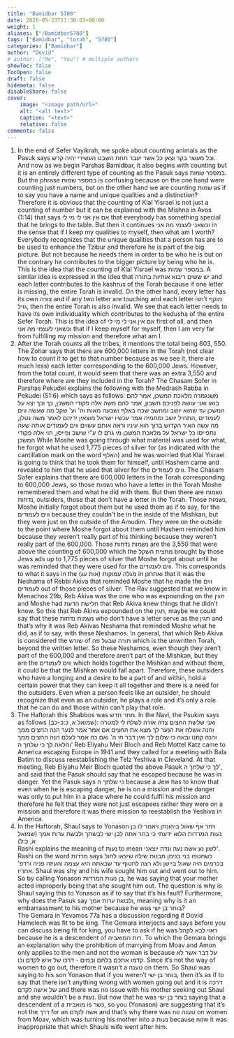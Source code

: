```yaml
---
title: "Bamidbar 5780"
date: 2020-05-23T11:30:03+00:00
weight: 1
aliases: ["/Bamidbar5780"]
tags: ["Bamidbar", "torah", "5780"]
categories: ["Bamidbar"]
author: "Dovid"
# author: ["Me", "You"] # multiple authors
showToc: false
TocOpen: false
draft: false
hidemeta: false
disableShare: false
cover:
    image: "<image path/url>"
    alt: "<alt text>"
    caption: "<text>"
    relative: false
comments: false
---
```

1)  In the end of Sefer Vayikrah, we spoke about counting animals as the Pasuk says וכל מעשר בקר וצאן כל אשר יעבר תחת השבט העשירי יהיה קדש. And now as we begin Parshas Bamidbar, it also begins with counting but it is an entirely different type of counting as the Pasuk says במספר שמות. But the phrase במספר שמות is confusing because on the one hand were counting just numbers, but on the other hand we are counting שמות as if to say you have a name and unique qualities and a distinction?
Therefore it is obvious that the counting of Klal Yisrael is not just a counting of number but it can be explained with the Mishna in Avos (1:14) that says אם אין אני לי מי לי that everybody has something special that he brings to the table. But then it continues וכשאני לעצמי מה אני in the sense that if I keep my qualities to myself, then what am I worth? Everybody recognizes that the unique qualities that a person has are to be used to enhance the Tzibur and therefore he is part of the big picture. But not because he needs them in order to be who he is but on the contrary he contributes to the bigger picture by being who he is. This is the idea that the counting of Klal Yisrael was במספר שמות.
A similar idea is expressed in the idea that יש ששים ריבוא אותיות בתורה and each letter contributes to the kashrus of the Torah because if one letter is missing, the entire Torah is invalid. On the other hand, every letter has its own צורה and if any two letter are touching and each letter isn’t מוקף גויל, then the entire Torah is also invalid. We see that each letter needs to have its own individuality which contributes to the kedusha of the entire Sefer Torah. This is the idea of אם אין אני לי מי לי first of all, and then וכשאני לעצמי מה אני that if I keep myself for myself, then I am very far from fulfilling my mission and therefore what am I.
2) After the Torah counts all the tribes, it mentions the total being 603, 550. The Zohar says that there are 600,000 letters in the Torah (not clear how to count it to get to that number because as we see it, there are much less) each letter corresponding to the 600,000 Jews. However, from the total count, it would seem that there was an extra 3,550 and therefore where are they included in the Torah?
The Chasam Sofer in Parshas Pekudei explains the following with the Medrash Rabba in Pekudei (51:6) which says as follows:
משנגמרה מלאכת המשכן, אמר להם בואו ואני עושה לפניכם חשבון, אמר להם משה אלה פקודי המשכן, כך וכך יצא על המשכן עד שהוא יושב ומחשב שכח באלף ושבעה מאות וה' וע' שקל מה שעשה ווים לעמודים ,התחיל יושב ומתמיה אמר עכשיו ישראל מוצאין ידיהם לאמר משה נטלן, מה עשה האיר הקדוש ברוך הוא עיניו וראה אותם עשוים ווים לעמודים אותה שעה נתפייסו כל ישראל על מלאכת המשכן מי גרם לו ע"י שישב ופייסן, הוי אלה פקודי המשכן
While Moshe was going through what material was used for what, he forgot what he used 1,775 pieces of silver for (as indicated with the cantillation mark on the word האלף) and he was worried that Klal Yisrael is going to think that he took them for himself, until Hashem came and revealed to him that he used that silver for the ווים לעמודים.
The Chasam Sofer explains that there are 600,000 letters in the Torah corresponding to 600,000 Jews, so those נשמות who have a letter in the Torah Moshe remembered them and what he did with them. But then there are נשמות נדחות, outsiders, those that don’t have a letter in the Torah. Those נשמות, Moshe initially forgot about them but he used them as if to say, for the ווים לעמודים because they couldn’t be in the inside of the Mishkan, but they were just on the outside of the Amudim. They were on the outside to the point where Moshe forgot about them until Hashem reminded him because they weren’t really part of his thinking because they weren’t really part of the 600,000.
Those נשמות נדחות are the 3,550 that were above the counting of 600,000 which the מחצית השקל brought by those Jews ads up to 1,775 pieces of silver that Moshe forgot about until he was reminded that they were used for the ווים לעמודים.
This corresponds to what it says in the
(אות עג)  מגלה עמוקות in ואתחנן that it was the Neshama of Rebbi Akiva that reminded Moshe that he made the ווים לעמודים out of those pieces of silver.
The Rav suggested that we know in Menachos 29b, Reb Akiva was the one who was expounding on the תגין and Moshe had חלישת הדעת that Reb Akiva knew things that he didn’t know. So this that Reb Akiva expounded on the תגין, maybe we could say that these נשמות נדחות who don’t have a letter serve as the תגין and that’s why it was Reb Akivas Neshama that reminded Moshe what he did, as if to say, with these Neshamos.
In general, that which Reb Akiva is considered the שורש of תורה שבעל פה which is the unwritten Torah, beyond the written letter.
So these Neshamos, even though they aren’t part of the 600,000 and therefore aren’t part of the Mishkan, but they are the ווים לעמודים which holds together the Mishkan and without them, it could be that the Mishkan would fall apart. Therefore, these outsiders who have a longing and a desire to be a part of and within, hold a certain power that they can keep it all together and there is a need for the outsiders. Even when a person feels like an outsider, he should recognize that even as an outsider, he plays a role and it’s only a role that he can do and those within can’t play that role.
3) The Haftorah this Shabbos was מחר חדש. In the Navi, the Psukim says as follows (שמואל א, כ:כ-כב):
ואני שלשת החצים צדה אורה לשלח לי למטרה
והנה אשלח את הנער לך מצא את החצים אם אמר אמר לנער הנה החצים ממך והנה קחנו ובאה כי שלום לך ואין דבר חי ה'
ואם כה אמר לעלם הנה החצים ממך והלאה לך כי שלחך ה'
Reb Eliyahu Meir Bloch and Reb Mottel Katz came to America escaping Europe in 1941 and they called for a meeting with Bala Batim to discuss reestablishing the Telz Yeshiva in Cleveland. At that meeting, Reb Eliyahu Meir Bloch quoted the above Pasuk לך כי שלחך ה', and said that the Pasuk should say that he escaped because he was in danger. Yet the Pasuk says כי שלחך ה because a Jew has to know that even when he is escaping danger, he is on a mission and the danger was only to put him in a place where he could fulfil his mission and therefore he felt that they were not just escapees rather they were on a mission and therefore it was there mission to reestablish the Yeshiva in America.
4) In the Haftorah, Shaul says to Yonason ויחר אף שאול ביהונתן ויאמר לו בן נעות המרדות הלוא ידעתי כי בחר אתה לבן ישי לבשתך ולבשת ערות אמך (שמואל א, כ:ל)   
Rashi explains the meaning of נעות to mean לשון נע אשה נעה ונדה יוצאני'. Rashi on the word מרדות says כשחטפו בני בנימן מבנות שילה שיצאו לחול בכרמים היה שאול ביישן ולא רצה לחטוף עד שבאתה היא עצמה והעיזה פניה ורדפ' אחריו. Shaul was shy and his wife sought him out and went out to him. So by calling Yonason בן נעות המרדות, he was saying that your mother acted improperly being that she sought him out.
The question is why is Shaul saying this to Yonason as if to say that it’s his fault? Furthermore, why does the Pasuk say ולבשת ערות אמך, meaning why is it an embarrassment to his mother because he was בוחר בן ישי?  
The Gemara in Yevamos 77a has a discussion regarding if Dovid Hamelech was fit to be king. The Gemara interjects and says before you can discuss being fit for king, you have to ask if he was ראוי לבא לקהל because he is a descendent of רות המואביה. To which the Gemara brings an explanation why the prohibition of marrying from Moav and Amon only applies to the men and not the woman is because על דבר אשר לא קדמו אתכם בלחם ובמים - דרכו של איש לקדם וכו. Since it’s not the way of women to go out, therefore it wasn’t a טענה on them.
So Shaul was saying to his son Yonason that if you weren’t בוחר בן ישי, then it’s as if to say that there isn’t anything wrong with women going out and it is דרכה של אישה לקדם and there was no issue with his mother seeking out Shaul and she wouldn’t be a נעות. But now that he was בוחר בן ישי saying that a descendent of a מואבית is כשר, so you (Yonason) are suggesting that it’s not the דרך for an אשה לקדם and that’s why there was no טענה on women from Moav, which was turning his mother into a נעות because now it was inappropriate that which Shauls wife went after him.

